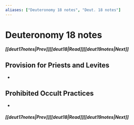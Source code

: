 ```yaml
---
aliases: ["Deuteronomy 18 notes", "Deut. 18 notes"]
---
```

# Deuteronomy 18 notes
##### <span class=arrow-left></span>[[deut17notes|Prev]]<span class=navigation-separator></span>[[deut18|Read]]<span class=navigation-separator></span>[[deut19notes|Next]]<span class=arrow-right></span>
## Provision for Priests and Levites
- 
## Prohibited Occult Practices
- 
##### <span class=arrow-left></span>[[deut17notes|Prev]]<span class=navigation-separator></span>[[deut18|Read]]<span class=navigation-separator></span>[[deut19notes|Next]]<span class=arrow-right></span>